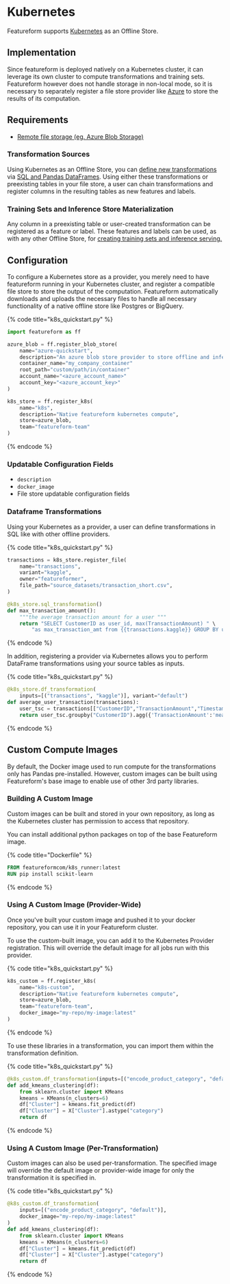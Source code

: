 # Kubernetes

Featureform supports [Kubernetes](https://kubernetes.io/) as an Offline Store.

## Implementation <a href="#implementation" id="implementation"></a>

Since featureform is deployed natively on a Kubernetes cluster, it can leverage its own cluster to compute transformations and training sets. Featureform however does not handle storage in non-local mode, so it is necessary to separately register a file store provider like [Azure](azure.md) to store the results of its computation.

## Requirements

* [Remote file storage (eg. Azure Blob Storage)](azure.md)

### Transformation Sources

Using Kubernetes as an Offline Store, you can [define new transformations](../getting-started/transforming-data.md) via [SQL and Pandas DataFrames](https://spark.apache.org/docs/latest/sql-programming-guide.html). Using either these transformations or preexisting tables in your file store, a user can chain transformations and register columns in the resulting tables as new features and labels.

### Training Sets and Inference Store Materialization

Any column in a preexisting table or user-created transformation can be registered as a feature or label. These features and labels can be used, as with any other Offline Store, for [creating training sets and inference serving.](../getting-started/defining-features-labels-and-training-sets.md)

## Configuration <a href="#configuration" id="configuration"></a>

To configure a Kubernetes store as a provider, you merely need to have featureform running in your Kubernetes cluster, and register a compatible file store to store the output of the computation. Featureform automatically downloads and uploads the necessary files to handle all necessary functionality of a native offline store like Postgres or BigQuery.

{% code title="k8s_quickstart.py" %}

```python
import featureform as ff

azure_blob = ff.register_blob_store(
    name="azure-quickstart",
    description="An azure blob store provider to store offline and inference data" # Optional
    container_name="my_company_container"
    root_path="custom/path/in/container"
    account_name="<azure_account_name>"
    account_key="<azure_account_key>" 
)

k8s_store = ff.register_k8s(
    name="k8s",
    description="Native featureform kubernetes compute",
    store=azure_blob,
    team="featureform-team"
)
```

{% endcode %}

### Updatable Configuration Fields

* `description`
* `docker_image`
* File store updatable configuration fields

### Dataframe Transformations

Using your Kubernetes as a provider, a user can define transformations in SQL like with other offline providers.

{% code title="k8s_quickstart.py" %}

```python
transactions = k8s_store.register_file(
    name="transactions",
    variant="kaggle",
    owner="featureformer",
    file_path="source_datasets/transaction_short.csv",
)

@k8s_store.sql_transformation()
def max_transaction_amount():
    """the average transaction amount for a user """
    return "SELECT CustomerID as user_id, max(TransactionAmount) " \
        "as max_transaction_amt from {{transactions.kaggle}} GROUP BY user_id"
```

{% endcode %}

In addition, registering a provider via Kubernetes allows you to perform DataFrame transformations using your source tables as inputs.

{% code title="k8s_quickstart.py" %}

```python
@k8s_store.df_transformation(
    inputs=[("transactions", "kaggle")], variant="default")
def average_user_transaction(transactions):
    user_tsc = transactions[["CustomerID","TransactionAmount","Timestamp"]]
    return user_tsc.groupby("CustomerID").agg({'TransactionAmount':'mean','Timestamp':'max'})
```

{% endcode %}

## Custom Compute Images

By default, the Docker image used to run compute for the transformations only has Pandas pre-installed. However, custom images can be built using Featureform's base image to enable use of other 3rd party libraries.

### Building A Custom Image

Custom images can be built and stored in your own repository, as long as the Kubernetes cluster has permission to access
that repository.

You can install additional python packages on top of the base Featureform image.

{% code title="Dockerfile" %}

```dockerfile
FROM featureformcom/k8s_runner:latest
RUN pip install scikit-learn
```

{% endcode %}

### Using A Custom Image (Provider-Wide)

Once you've built your custom image and pushed it to your docker repository, you can use it in your Featureform cluster.

To use the custom-built image, you can add it to the Kubernetes Provider registration. This will override the default image for all jobs run with this provider.

{% code title="k8s_quickstart.py" %}

```python
k8s_custom = ff.register_k8s(
    name="k8s-custom",
    description="Native featureform kubernetes compute",
    store=azure_blob,
    team="featureform-team",
    docker_image="my-repo/my-image:latest"
)
```

{% endcode %}

To use these libraries in a transformation, you can import them within the transformation definition.

{% code title="k8s_quickstart.py" %}

```python
@k8s_custom.df_transformation(inputs=[("encode_product_category", "default")])
def add_kmeans_clustering(df):
    from sklearn.cluster import KMeans
    kmeans = KMeans(n_clusters=6)
    df["Cluster"] = kmeans.fit_predict(df)
    df["Cluster"] = X["Cluster"].astype("category")
    return df
```

{% endcode %}

### Using A Custom Image (Per-Transformation)

Custom images can also be used per-transformation. The specified image will override the default image or provider-wide
image for only the transformation it is specified in.

{% code title="k8s_quickstart.py" %}

```python
@k8s_custom.df_transformation(
    inputs=[("encode_product_category", "default")],
    docker_image="my-repo/my-image:latest"
)
def add_kmeans_clustering(df):
    from sklearn.cluster import KMeans
    kmeans = KMeans(n_clusters=6)
    df["Cluster"] = kmeans.fit_predict(df)
    df["Cluster"] = X["Cluster"].astype("category")
    return df
```

{% endcode %}
